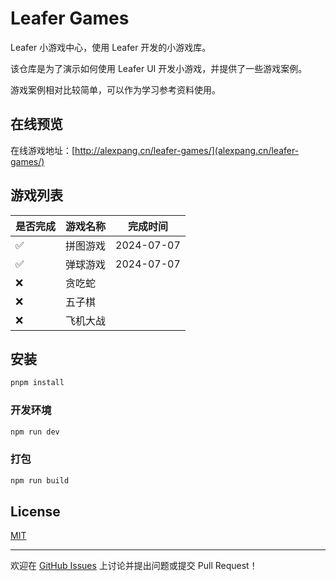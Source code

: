 # Leafer Games

Leafer 小游戏中心，使用 Leafer 开发的小游戏库。

该仓库是为了演示如何使用 Leafer UI 开发小游戏，并提供了一些游戏案例。

游戏案例相对比较简单，可以作为学习参考资料使用。

## 在线预览

在线游戏地址：[http://alexpang.cn/leafer-games/](alexpang.cn/leafer-games/)

## 游戏列表

| 是否完成 | 游戏名称 | 完成时间       |
|------|------|------------|
| ✅    | 拼图游戏 | 2024-07-07 |
| ✅    | 弹球游戏 | 2024-07-07 |
| ❌    | 贪吃蛇  |            |
| ❌    | 五子棋  |            |
| ❌    | 飞机大战 |            |

## 安装

```sh
pnpm install
```

### 开发环境

```sh
npm run dev
```

### 打包

```sh
npm run build
```

## License

[MIT](http://opensource.org/licenses/MIT)

---

欢迎在 [GitHub Issues](https://github.com/Alessandro-Pang/leafer-games/issues) 上讨论并提出问题或提交 Pull Request！

